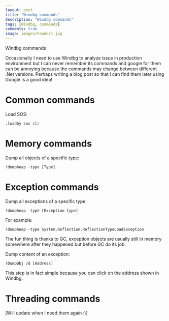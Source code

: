```yaml
---
layout: post
title: "Windbg commands"
description: "Windbg commands"
tags: [Windbg, commands]
comments: true
image: images/header1.jpg
---
```

Windbg commands

Occasionally I need to use Windbg to analyze issue in production environment but I can never remember its commands and google for them can be annoying because the commands may change between different .Net versions. Perhaps writing a blog post so that I can find them later using Google is a good idea! 

# Common commands
Load SOS:
```
.loadby sos clr
```

# Memory commands
Dump all objects of a specific type:
```
!dumpheap -type [Type]
```

# Exception commands
Dump all exceptions of a specific type:
```
!dumpheap -type [Exception type]
```
For example:
```
!dumpheap -type System.Reflection.ReflectionTypeLoadException
```

The fun thing is thanks to GC, exception objects are usually still in memory somewhere after they happened but before GC do its job.   

Dump content of an exception:
```
!DumpObj /d [Address]
```
This step is in fact simple because you can click on the address shown in Windbg.

# Threading commands
[Will update when I need them again :)]